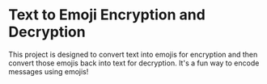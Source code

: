 <h1>Text to Emoji Encryption and Decryption</h1>
This project is designed to convert text into emojis for encryption and then convert those emojis back into text for decryption. It's a fun way to encode messages using emojis!
